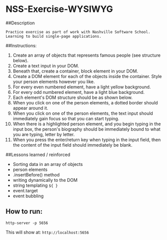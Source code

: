 # NSS-Exercise-WYSIWYG

##Description
```
Practice exercise as part of work with Nashville Software School. Learning to build single-page applications.
```

##Instructions:

1. Create an array of objects that represents famous people (see structure below).
2. Create a text input in your DOM.
3. Beneath that, create a container, block element in your DOM.
4. Create a DOM element for each of the objects inside the container. Style your person elements however you like.
5. For every even numbered element, have a light yellow background.
6. For every odd numbered element, have a light blue background.
7. Each element's DOM structure should be as shown below.
8. When you click on one of the person elements, a dotted border should appear around it.
9. When you click on one of the person elements, the text input should immediately gain focus so that you can start typing.
10. When there is a highlighted person element, and you begin typing in the input box, the person's biography should be immediately bound to what you are typing, letter by letter.
11. When you press the enter/return key when typing in the input field, then the content of the input field should immediately be blank.


##Lessons learned / reinforced

- Sorting data in an array of objects
- person elements
- .insertBefore() method 
- writing dynamically to the DOM
- string templating ` ${ } ` 
- event.target
- event bubbling  

## How to run: 
```
http-server -p 5656
```
This will show at: 
`http://localhost:5656
`
